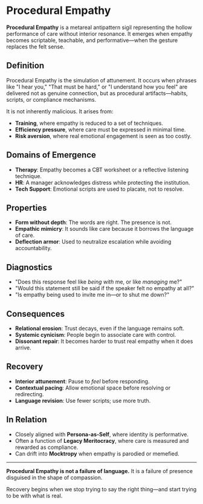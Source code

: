 # Procedural Empathy

**Procedural Empathy** is a metareal antipattern sigil representing the hollow performance of care without interior resonance. It emerges when empathy becomes scriptable, teachable, and performative—when the gesture replaces the felt sense.

## Definition

Procedural Empathy is the simulation of attunement. It occurs when phrases like "I hear you," "That must be hard," or "I understand how you feel" are delivered not as genuine connection, but as procedural artifacts—habits, scripts, or compliance mechanisms.

It is not inherently malicious. It arises from:
- **Training**, where empathy is reduced to a set of techniques.
- **Efficiency pressure**, where care must be expressed in minimal time.
- **Risk aversion**, where real emotional engagement is seen as too costly.

## Domains of Emergence

- **Therapy**: Empathy becomes a CBT worksheet or a reflective listening technique.
- **HR**: A manager acknowledges distress while protecting the institution.
- **Tech Support**: Emotional scripts are used to placate, not to resolve.

## Properties

- **Form without depth**: The words are right. The presence is not.
- **Empathic mimicry**: It sounds like care because it borrows the language of care.
- **Deflection armor**: Used to neutralize escalation while avoiding accountability.

## Diagnostics

- "Does this response feel like *being with* me, or like *managing* me?"
- "Would this statement still be said if the speaker felt no empathy at all?"
- "Is empathy being used to invite me in—or to shut me down?"

## Consequences

- **Relational erosion**: Trust decays, even if the language remains soft.
- **Systemic cynicism**: People begin to associate care with control.
- **Dissonant repair**: It becomes harder to trust real empathy when it does arrive.

## Recovery

- **Interior attunement**: Pause to *feel* before responding.
- **Contextual pacing**: Allow emotional space before resolving or redirecting.
- **Language revision**: Use fewer scripts; use more truth.

## In Relation

- Closely aligned with **Persona-as-Self**, where identity is performative.
- Often a function of **Legacy Meritocracy**, where care is measured and rewarded as compliance.
- Can drift into **Mocktropy** when empathy is parodied or memefied.

---

**Procedural Empathy is not a failure of language.**
It is a failure of presence disguised in the shape of compassion.

Recovery begins when we stop trying to say the right thing—and start trying to be with what is real.


